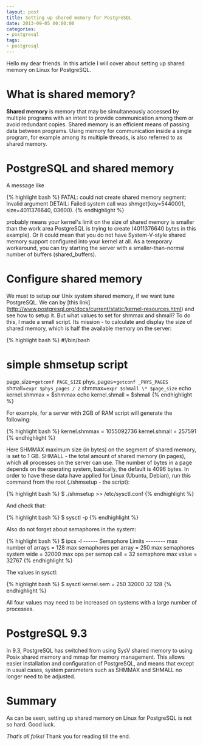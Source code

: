 ```yaml
---
layout: post
title: Setting up shared memory for PostgreSQL
date: 2013-09-05 00:00:00
categories:
- postgresql
tags:
- postgresql
---
```


Hello my dear friends. In this article I will cover about setting up shared memory on Linux for PostgreSQL.

# What is shared memory?

**Shared memory** is memory that may be simultaneously accessed by multiple programs with an intent to provide communication among them or avoid redundant copies. Shared memory is an efficient means of passing data between programs. Using memory for communication inside a single program, for example among its multiple threads, is also referred to as shared memory.

# PostgreSQL and shared memory

A message like

{% highlight bash %}
FATAL:  could not create shared memory segment: Invalid argument
DETAIL:  Failed system call was shmget(key=5440001, size=4011376640, 03600).
{% endhighlight %}

probably means your kernel's limit on the size of shared memory is smaller than the work area PostgreSQL is trying to create (4011376640 bytes in this example). Or it could mean that you do not have System-V-style shared memory support configured into your kernel at all. As a temporary workaround, you can try starting the server with a smaller-than-normal number of buffers (shared_buffers).

# Configure shared memory

We must to setup our Unix system shared memory, if we want tune PostgreSQL. We can by [this link] (http://www.postgresql.org/docs/current/static/kernel-resources.html) and see how to setup it. But what values to set for shmmax and shmall? To do this, I made a small script. Its mission - to calculate and display the size of shared memory, which is half the available memory on the server:

{% highlight bash %}
#!/bin/bash
# simple shmsetup script
page_size=`getconf PAGE_SIZE`
phys_pages=`getconf _PHYS_PAGES`
shmall=`expr $phys_pages / 2`
shmmax=`expr $shmall \* $page_size`
echo kernel.shmmax = $shmmax
echo kernel.shmall = $shmall
{% endhighlight %}

For example, for a server with 2GB of RAM script will generate the following:

{% highlight bash %}
kernel.shmmax = 1055092736
kernel.shmall = 257591
{% endhighlight %}

Here SHMMAX maximum size (in bytes) on the segment of shared memory, is set to 1 GB. SHMALL - the total amount of shared memory (in pages), which all processes on the server can use. The number of bytes in a page depends on the operating system, basically, the default is 4096 bytes. In order to have these data have applied for Linux (Ubuntu, Debian), run this command from the root (./shmsetup - the script):

{% highlight bash %}
$ ./shmsetup >> /etc/sysctl.conf
{% endhighlight %}

And check that:

{% highlight bash %}
$ sysctl -p
{% endhighlight %}

Also do not forget about semaphores in the system:

{% highlight bash %}
$ ipcs -l
------ Semaphore Limits --------
max number of arrays = 128
max semaphores per array = 250
max semaphores system wide = 32000
max ops per semop call = 32
semaphore max value = 32767
{% endhighlight %}

The values in sysctl:

{% highlight bash %}
$ sysctl kernel.sem = 250 32000 32 128
{% endhighlight %}

All four values may need to be increased on systems with a large number of processes.

# PostgreSQL 9.3

In 9.3, PostgreSQL has switched from using SysV shared memory to using Posix shared memory and mmap for memory management. This allows easier installation and configuration of PostgreSQL, and means that except in usual cases, system parameters such as SHMMAX and SHMALL no longer need to be adjusted.

# Summary

As can be seen, setting up shared memory on Linux for PostgreSQL is not so hard. Good luck.

*That’s all folks!* Thank you for reading till the end.